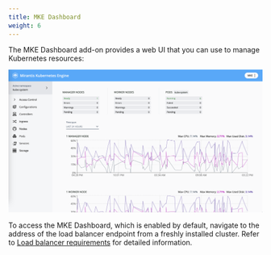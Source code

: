 ```yaml
---
title: MKE Dashboard
weight: 6
---
```


The MKE Dashboard add-on provides a web UI that you can use to manage
Kubernetes resources:

![MKE Dashboard preview](ui-preview.png)

To access the MKE Dashboard, which is enabled by default, navigate to the
address of the load balancer endpoint from a freshly installed cluster. Refer
to [Load balancer requirements](../../getting-started/system-requirements#load-balancer-requirements) for detailed information.

